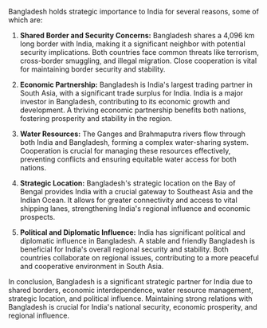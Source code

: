 Bangladesh holds strategic importance to India for several reasons, some of which are:

1. **Shared Border and Security Concerns:** Bangladesh shares a 4,096 km long border with India, making it a significant neighbor with potential security implications. Both countries face common threats like terrorism, cross-border smuggling, and illegal migration. Close cooperation is vital for maintaining border security and stability.

2. **Economic Partnership:** Bangladesh is India's largest trading partner in South Asia, with a significant trade surplus for India. India is a major investor in Bangladesh, contributing to its economic growth and development. A thriving economic partnership benefits both nations, fostering prosperity and stability in the region.

3. **Water Resources:** The Ganges and Brahmaputra rivers flow through both India and Bangladesh, forming a complex water-sharing system. Cooperation is crucial for managing these resources effectively, preventing conflicts and ensuring equitable water access for both nations.

4. **Strategic Location:** Bangladesh's strategic location on the Bay of Bengal provides India with a crucial gateway to Southeast Asia and the Indian Ocean. It allows for greater connectivity and access to vital shipping lanes, strengthening India's regional influence and economic prospects.

5. **Political and Diplomatic Influence:** India has significant political and diplomatic influence in Bangladesh. A stable and friendly Bangladesh is beneficial for India's overall regional security and stability. Both countries collaborate on regional issues, contributing to a more peaceful and cooperative environment in South Asia.

In conclusion, Bangladesh is a significant strategic partner for India due to shared borders, economic interdependence, water resource management, strategic location, and political influence. Maintaining strong relations with Bangladesh is crucial for India's national security, economic prosperity, and regional influence.
